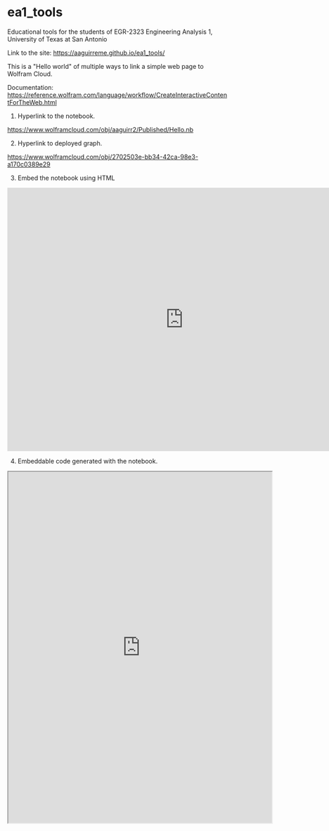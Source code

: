# ea1_tools
Educational tools for the students of EGR-2323 Engineering Analysis 1, University of Texas at San Antonio

Link to the site: https://aaguirreme.github.io/ea1_tools/

This is a "Hello world" of multiple ways to link a simple web page to Wolfram Cloud.

Documentation: https://reference.wolfram.com/language/workflow/CreateInteractiveContentForTheWeb.html

1. Hyperlink to the notebook.

https://www.wolframcloud.com/obj/aaguirr2/Published/Hello.nb

2. Hyperlink to deployed graph.

https://www.wolframcloud.com/obj/2702503e-bb34-42ca-98e3-a170c0389e29

3. Embed the notebook using HTML

<iframe width="800" height="600" 
src="https://www.wolframcloud.com/obj/aaguirr2/Published/Hello.nb" frameborder="0"></iframe>

4. Embeddable code generated with the notebook.

<iframe src="https://www.wolframcloud.com/obj/c80d4064-4a59-4178-8dcc-27a9e418e821?_embed=iframe" width="600" height="800"></iframe>
